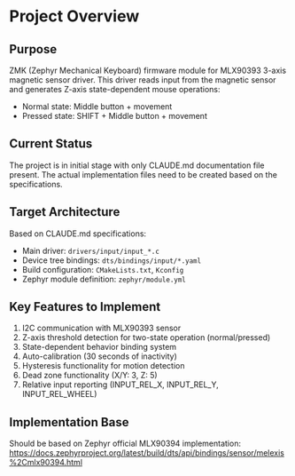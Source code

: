 # Project Overview

## Purpose
ZMK (Zephyr Mechanical Keyboard) firmware module for MLX90393 3-axis magnetic sensor driver. This driver reads input from the magnetic sensor and generates Z-axis state-dependent mouse operations:
- Normal state: Middle button + movement
- Pressed state: SHIFT + Middle button + movement

## Current Status
The project is in initial stage with only CLAUDE.md documentation file present. The actual implementation files need to be created based on the specifications.

## Target Architecture
Based on CLAUDE.md specifications:
- Main driver: `drivers/input/input_*.c`
- Device tree bindings: `dts/bindings/input/*.yaml`
- Build configuration: `CMakeLists.txt`, `Kconfig`
- Zephyr module definition: `zephyr/module.yml`

## Key Features to Implement
1. I2C communication with MLX90393 sensor
2. Z-axis threshold detection for two-state operation (normal/pressed)
3. State-dependent behavior binding system
4. Auto-calibration (30 seconds of inactivity)
5. Hysteresis functionality for motion detection
6. Dead zone functionality (X/Y: 3, Z: 5)
7. Relative input reporting (INPUT_REL_X, INPUT_REL_Y, INPUT_REL_WHEEL)

## Implementation Base
Should be based on Zephyr official MLX90394 implementation:
https://docs.zephyrproject.org/latest/build/dts/api/bindings/sensor/melexis%2Cmlx90394.html